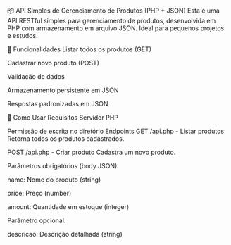 📦 API Simples de Gerenciamento de Produtos (PHP + JSON)
Esta é uma API RESTful simples para gerenciamento de produtos, desenvolvida em PHP com armazenamento em arquivo JSON. Ideal para pequenos projetos e estudos.

📌 Funcionalidades
Listar todos os produtos (GET)

Cadastrar novo produto (POST)

Validação de dados

Armazenamento persistente em JSON

Respostas padronizadas em JSON

🚀 Como Usar
Requisitos
Servidor PHP 

Permissão de escrita no diretório
Endpoints
GET /api.php - Listar produtos
Retorna todos os produtos cadastrados.

POST /api.php - Criar produto
Cadastra um novo produto.

Parâmetros obrigatórios (body JSON):

name: Nome do produto (string)

price: Preço (number)

amount: Quantidade em estoque (integer)

Parâmetro opcional:

descricao: Descrição detalhada (string)



